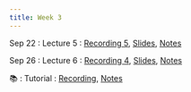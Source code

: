 ```yaml
---
title: Week 3
---
```


Sep 22
: Lecture 5
  : [Recording 5](), [Slides](), [Notes]()
  
Sep 26
: Lecture 6
  : [Recording 4](), [Slides](), [Notes]()
 
 📚
: Tutorial
  : [Recording](), [Notes]()